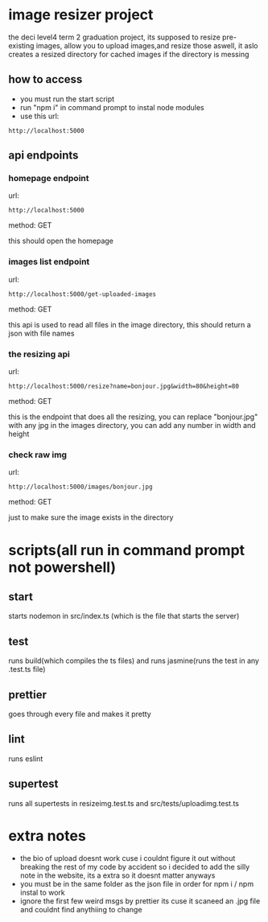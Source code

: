 # image resizer project
the deci level4 term 2 graduation project, its supposed to resize pre-existing images, allow you to upload images,and resize those aswell, it aslo creates a resized directory for cached images if the directory is messing
## how to access
* you must run the start script
* run "npm i" in command prompt to instal node modules
* use this url:
```
http://localhost:5000
```

## api endpoints
### homepage endpoint
url:
```
http://localhost:5000
```
method: GET

this should open the homepage

### images list endpoint
url:
```
http://localhost:5000/get-uploaded-images
```
method: GET

this api is used to read all files in the image directory, this should return a json with file names

### the resizing api
url:
```
http://localhost:5000/resize?name=bonjour.jpg&width=80&height=80
```
method: GET

this is the endpoint that does all the resizing, you can replace "bonjour.jpg" with any jpg in the images directory, you can add any number in width and height

### check raw img
url:
```
http://localhost:5000/images/bonjour.jpg
```
method: GET

just to make sure the image exists in the directory

# scripts(all run in command prompt not powershell)

## start
starts nodemon in src/index.ts (which is the file that starts the server)

## test
runs build(which compiles the ts files) and runs jasmine(runs the test in any .test.ts file)

## prettier
goes through every file and makes it pretty

## lint
runs eslint

## supertest
runs all supertests in resizeimg.test.ts and src/tests/uploadimg.test.ts

# extra notes
* the bio of upload doesnt work cuse i couldnt figure it out without breaking the rest of my code by accident so i decided to add the silly note in the website, its a extra so it doesnt matter anyways
* you must be in the same folder as the json file in order for npm i / npm instal to work
* ignore the first few weird msgs by prettier its cuse it scaneed an .jpg file and couldnt find anythiing to change
